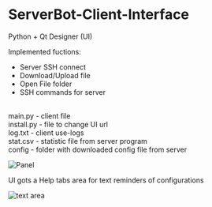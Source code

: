 # ServerBot-Client-Interface

Python + Qt Designer (UI)

Implemented fuctions:
- Server SSH connect
- Download/Upload file
- Open File folder
- SSH commands for server

<br> main.py - client file
<br> install.py - file to change UI url
<br> log.txt - client use-logs
<br> stat.csv - statistic file from server program
<br> config - folder with downloaded config file from server <p>

![Panel](https://github.com/drFaust24/ServerBot-Client-Interface/assets/105612467/35e9a054-03f3-44ad-98a2-61ffce91e719)

UI gots a Help tabs area for text reminders of configurations <p>

![text area](https://github.com/drFaust24/ServerBot-Client-Interface/assets/105612467/aa83cac2-8d2d-48a8-bcd2-68a03b06f8af)
